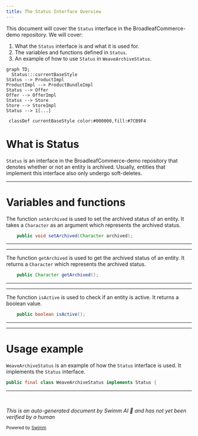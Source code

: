 ```yaml
---
title: The Status Interface Overview
---
```

This document will cover the `Status` interface in the BroadleafCommerce-demo repository. We will cover:

1. What the `Status` interface is and what it is used for.
2. The variables and functions defined in `Status`.
3. An example of how to use `Status` in `WeaveArchiveStatus`.

```mermaid
graph TD;
  Status:::currentBaseStyle
Status --> ProductImpl
ProductImpl --> ProductBundleImpl
Status --> Offer
Offer --> OfferImpl
Status --> Store
Store --> StoreImpl
Status --> 1[...]

 classDef currentBaseStyle color:#000000,fill:#7CB9F4
```

# What is Status

`Status` is an interface in the BroadleafCommerce-demo repository that denotes whether or not an entity is archived. Usually, entities that implement this interface also only undergo soft-deletes.

<SwmSnippet path="/common/src/main/java/org/broadleafcommerce/common/persistence/Status.java" line="28">

---

# Variables and functions

The function `setArchived` is used to set the archived status of an entity. It takes a `Character` as an argument which represents the archived status.

```java
    public void setArchived(Character archived);
```

---

</SwmSnippet>

<SwmSnippet path="/common/src/main/java/org/broadleafcommerce/common/persistence/Status.java" line="30">

---

The function `getArchived` is used to get the archived status of an entity. It returns a `Character` which represents the archived status.

```java
    public Character getArchived();
```

---

</SwmSnippet>

<SwmSnippet path="/common/src/main/java/org/broadleafcommerce/common/persistence/Status.java" line="32">

---

The function `isActive` is used to check if an entity is active. It returns a boolean value.

```java
    public boolean isActive();
```

---

</SwmSnippet>

<SwmSnippet path="/common/src/main/java/org/broadleafcommerce/common/weave/WeaveArchiveStatus.java" line="29">

---

# Usage example

`WeaveArchiveStatus` is an example of how the `Status` interface is used. It implements the `Status` interface.

```java
public final class WeaveArchiveStatus implements Status {
```

---

</SwmSnippet>

&nbsp;

*This is an auto-generated document by Swimm AI 🌊 and has not yet been verified by a human*

<SwmMeta version="3.0.0" repo-id="Z2l0aHViJTNBJTNBQnJvYWRsZWFmQ29tbWVyY2UtZGVtbyUzQSUzQWdpbGFkbmF2b3Q=" repo-name="BroadleafCommerce-demo" doc-type="class"><sup>Powered by [Swimm](/)</sup></SwmMeta>

